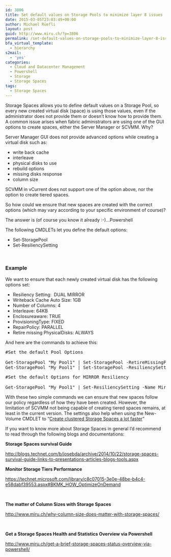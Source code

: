 ```yaml
---
id: 3806
title: Set default values on Storage Pools to minimize layer 8 issues
date: 2015-03-05T23:03:49+00:00
author: Michael Rüefli
layout: post
guid: http://www.miru.ch/?p=3806
permalink: /set-default-values-on-storage-pools-to-minimize-layer-8-issues/
bfa_virtual_template:
  - hierarchy
s2mail:
  - 'yes'
categories:
  - Cloud and Datacenter Management
  - Powershell
  - Storage
  - Storage Spaces
tags:
  - Storage Spaces
---
```

Storage Spaces allows you to define default values on a Storage Pool, so every new created virtual disk (space) is using those values, even if the administrator does not provide them or doesn&#8217;t know how to provide them. A common issue arises when fabric administrators are using one of the GUI options to create spaces, either the Server Manager or SCVMM. Why?

Server Manager GUI does not provide advanced options while creating a virtual disk such as:

  * write back cache
  * interleave
  * physical disks to use
  * rebuild options
  * missing disks response
  * column size

SCVMM in vCurrent does not support one of the option above, nor the option to create tiered spaces.

So how could we ensure that new spaces are created with the correct options (which may vary according to your specific environment of course)?

The answer is (of course you know it already :-)&#8230;Powershell

The following CMDLETs let you define the default options:

  * Set-StoragePool
  * Set-ResiliencySetting

&nbsp;

### Example

We want to ensure that each newly created virtual disk has the following options set:

  * Resiliency Setting:  DUAL MIRROR
  * Writeback Cache Auto Size: 1GB
  * Number of Columns: 4
  * Interleave: 64KB
  * Enclosureaware: TRUE
  * ProvisioningType: FIXED
  * RepairPolicy: PARALLEL
  * Retire missing PhysicalDisks: ALWAYS

And here are the commands to achieve this:

<pre class="crayon-selected">#Set the default Pool Options

Get-StoragePool "My Pool1" | Set-StoragePool -RetireMissingPhysicalDisks Always -RepairPolicy Parallel
Get-StoragePool "My Pool1" | Set-StoragePool -ResiliencySettingNameDefault Mirror -ProvisioningTypeDefault Fixed -EnclosureAwareDefault $true -AutoWriteCacheSize $true</pre>

<pre>#Set the default Options for MIRROR Resiliency

Get-StoragePool "My Pool1" | Set-ResiliencySetting -Name Mirror -NumberOfDataCopiesDefault 2 -NumberOfColumnsDefault 4 -InterleaveDefault 64KB</pre>

With these two simple commands we can ensure that new spaces follow our policy regardless of how they have been created. However, the limitation of SCVMM not being capable of creating tiered spaces remains, at least in the current version. The settings also help when using the New-Volume CMDLET to &#8220;<a href="http://www.miru.ch/creating-clustered-storage-spaces-a-lot-faster/" target="_blank">Create clustered Storage Spaces a lot faster</a>&#8221;

If you want to know more about Storage Spaces in general I&#8217;d recommend to read through the following blogs and documentations:

**Storage Spaces survival Guide**

<a href="http://blogs.technet.com/b/josebda/archive/2014/10/22/storage-spaces-survival-guide-links-to-presentations-articles-blogs-tools.aspx" target="_blank">http://blogs.technet.com/b/josebda/archive/2014/10/22/storage-spaces-survival-guide-links-to-presentations-articles-blogs-tools.aspx</a>

**Monitor Storage Tiers Performance**

<a href="https://technet.microsoft.com/library/c8c07015-3e0e-48be-b4c4-e58dabf39553.aspx#BKMK_HOW_OptimizeOnDemand" target="_blank">https://technet.microsoft.com/library/c8c07015-3e0e-48be-b4c4-e58dabf39553.aspx#BKMK_HOW_OptimizeOnDemand</a>

&nbsp;

**The matter of Column Sizes with Storage Spaces**

<a href="http://www.miru.ch/why-column-size-does-matter-with-storage-spaces/" target="_blank">http://www.miru.ch/why-column-size-does-matter-with-storage-spaces/</a>

&nbsp;

**Get a Storage Spaces Health and Statistics Overview via Powershell**

<a href="http://www.miru.ch/get-a-brief-storage-spaces-status-overview-via-powershell/" target="_blank">http://www.miru.ch/get-a-brief-storage-spaces-status-overview-via-powershell/</a>

&nbsp;

&nbsp;

&nbsp;

&nbsp;

&nbsp;

&nbsp;
